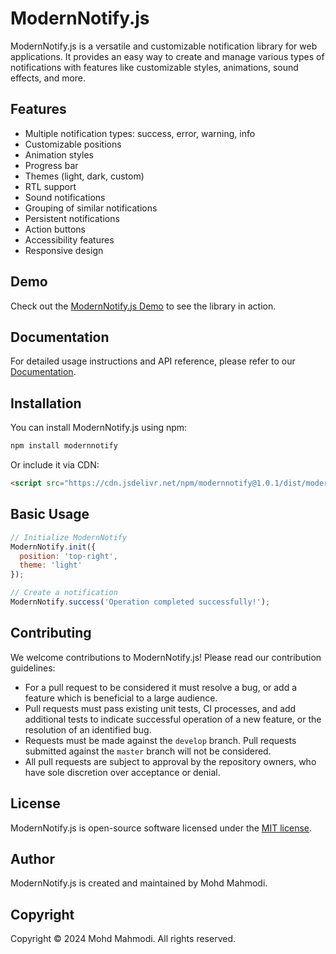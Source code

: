 # ModernNotify.js

ModernNotify.js is a versatile and customizable notification library for web applications. It provides an easy way to create and manage various types of notifications with features like customizable styles, animations, sound effects, and more.

## Features

- Multiple notification types: success, error, warning, info
- Customizable positions
- Animation styles
- Progress bar
- Themes (light, dark, custom)
- RTL support
- Sound notifications
- Grouping of similar notifications
- Persistent notifications
- Action buttons
- Accessibility features
- Responsive design

## Demo

Check out the [ModernNotify.js Demo](https://your-demo-link-here.com) to see the library in action.

## Documentation

For detailed usage instructions and API reference, please refer to our [Documentation](https://your-documentation-link-here.com).

## Installation

You can install ModernNotify.js using npm:

```bash
npm install modernnotify
```

Or include it via CDN:

```html
<script src="https://cdn.jsdelivr.net/npm/modernnotify@1.0.1/dist/modernnotify.min.js"></script>
```

## Basic Usage

```javascript
// Initialize ModernNotify
ModernNotify.init({
  position: 'top-right',
  theme: 'light'
});

// Create a notification
ModernNotify.success('Operation completed successfully!');
```

## Contributing

We welcome contributions to ModernNotify.js! Please read our contribution guidelines:

- For a pull request to be considered it must resolve a bug, or add a feature which is beneficial to a large audience.
- Pull requests must pass existing unit tests, CI processes, and add additional tests to indicate successful operation of a new feature, or the resolution of an identified bug.
- Requests must be made against the `develop` branch. Pull requests submitted against the `master` branch will not be considered.
- All pull requests are subject to approval by the repository owners, who have sole discretion over acceptance or denial.

## License

ModernNotify.js is open-source software licensed under the [MIT license](https://opensource.org/licenses/MIT).

## Author

ModernNotify.js is created and maintained by Mohd Mahmodi.

## Copyright

Copyright © 2024 Mohd Mahmodi. All rights reserved.